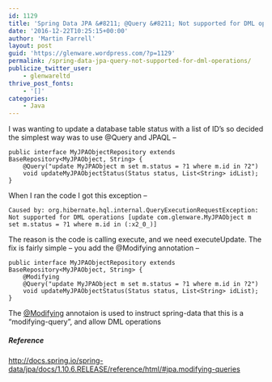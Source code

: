 ```yaml
---
id: 1129
title: 'Spring Data JPA &#8211; @Query &#8211; Not supported for DML operations'
date: '2016-12-22T10:25:15+00:00'
author: 'Martin Farrell'
layout: post
guid: 'https://glenware.wordpress.com/?p=1129'
permalink: /spring-data-jpa-query-not-supported-for-dml-operations/
publicize_twitter_user:
    - glenwareltd
thrive_post_fonts:
    - '[]'
categories:
    - Java
---
```


I was wanting to update a database table status with a list of ID’s so decided the simplest way was to use @Query and JPAQL –

```
public interface MyJPAObjectRepository extends BaseRepository<MyJPAObject, String> {
    @Query("update MyJPAObject m set m.status = ?1 where m.id in ?2")
    void updateMyJPAObjectStatus(Status status, List<String> idList);
}
```

When I ran the code I got this exception –

```
Caused by: org.hibernate.hql.internal.QueryExecutionRequestException: Not supported for DML operations [update com.glenware.MyJPAObject m set m.status = ?1 where m.id in (:x2_0_)]
```

The reason is the code is calling execute, and we need executeUpdate. The fix is fairly simple – you add the @Modifying annotation –

```
public interface MyJPAObjectRepository extends BaseRepository<MyJPAObject, String> {
    @Modifying
    @Query("update MyJPAObject m set m.status = ?1 where m.id in ?2")
    void updateMyJPAObjectStatus(Status status, List<String> idList);
}
```

The [@Modifying](http://docs.spring.io/spring-data/jpa/docs/current/api/org/springframework/data/jpa/repository/Modifying.html) annotaion is used to instruct spring-data that this is a “modifying-query”, and allow DML operations

##### Reference 

http://docs.spring.io/spring-data/jpa/docs/1.10.6.RELEASE/reference/html/#jpa.modifying-queries
